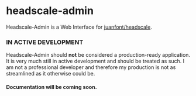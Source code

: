 # headscale-admin

Headscale-Admin is a Web Interface for [juanfont/headscale](https://github.com/juanfont/).

### IN ACTIVE DEVELOPMENT

Headscale-Admin should **not** be considered a production-ready application. It is very much still in active development and should be treated as such. I am not a professional developer and therefore my production is not as streamlined as it otherwise could be.

#### Documentation will be coming soon.
